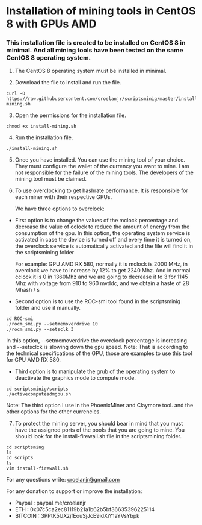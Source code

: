 # Installation of mining tools in CentOS 8 with GPUs AMD

### This installation file is created to be installed on CentOS 8 in minimal. And all mining tools have been tested on the same CentOS 8 operating system.

1. The CentOS 8 operating system must be installed in minimal.

2. Download the file to install and run the file.

```
curl -O https://raw.githubusercontent.com/croelanjr/scriptsminig/master/install-mining.sh
```
3. Open the permissions for the installation file.

```
chmod +x install-mining.sh
```
4. Run the installation file.

```
./install-mining.sh
```
5. Once you have installed. You can use the mining tool of your choice. They must configure the wallet of the currency you want to mine. I am not responsible for the failure of the mining tools. The developers of the mining tool must be claimed.

6. To use overclocking to get hashrate performance. It is responsible for each miner with their respective GPUs.

    We have three options to overclock:

* First option is to change the values of the mclock percentage and decrease the value of cclock to reduce the amount of energy from the consumption of the gpu. In this option, the operating system service is activated in case the device is turned off and every time it is turned on, the overclock service is automatically activated and the file will find it in the scriptsmining folder

    For example: GPU AMD RX 580, normally it is mclock is 2000 MHz, in overclock we have to increase by 12% to get 2240 Mhz. And in normal cclock it is 0 in 1360Mhz and we are going to decrease it to 3 for 1145 Mhz with voltage from 910 to 960 mvddc, and we obtain a haste of 28 Mhash / s

* Second option is to use the ROC-smi tool found in the scriptsminig folder and use it manually.

```
cd ROC-smi
./rocm_smi.py --setmemoverdrive 10
./rocm_smi.py --setsclk 3 
```

In this option, --setmemoverdrive the overclock percentage is increasing and --setsclck is slowing down the gpu speed. Note: That is according to the technical specifications of the GPU, those are examples to use this tool for GPU AMD RX 580.

* Third option is to manipulate the grub of the operating system to deactivate the graphics mode to compute mode.

```
cd scriptsminig/scripts
./activecomputeadmgpu.sh
```

Note: The third option I use in the PhoenixMiner and Claymore tool. and the other options for the other currencies.

7. To protect the mining server, you should bear in mind that you must have the assigned ports of the pools that you are going to mine.
You should look for the install-firewall.sh file in the scriptsmining folder.

```
cd scriptsming
ls
cd scripts
ls
vim install-firewall.sh
```

For any questions write: croelanjr@gmail.com

For any donation to support or improve the installation:
- Paypal : paypal.me/croelanjr
- ETH : 0x07c5ca2ec81119b21a1b62b5bf36635396225114
- BITCOIN : 3PPtK5UXzjfEouSjJcE9idXiY1aYVsYbpk